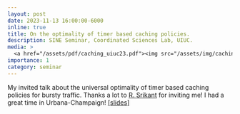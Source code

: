 ```yaml
---
layout: post
date: 2023-11-13 16:00:00-6000
inline: true
title: On the optimality of timer based caching policies.
description: SINE Seminar, Coordinated Sciences Lab, UIUC.
media: >
  <a href="/assets/pdf/caching_uiuc23.pdf"><img src="/assets/img/caching_hazard_rates.png" width="200"/></a>
importance: 1
category: seminar
---
```


My invited talk about the universal optimality of timer based caching policies for bursty traffic. Thanks a lot to [R. Srikant](https://sites.google.com/a/illinois.edu/srikant/) for inviting me! I had a great time in Urbana-Champaign! [[slides]](assets/pdf/caching_uiuc23.pdf)
